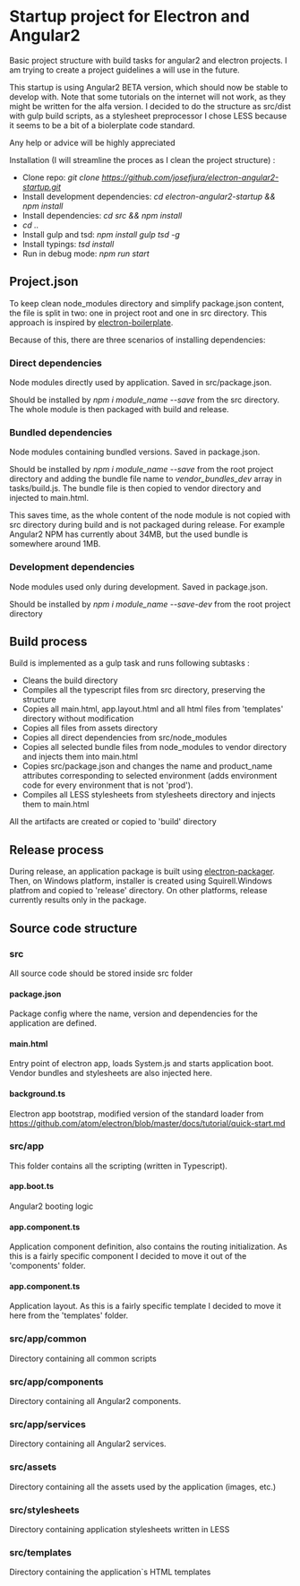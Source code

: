 # Startup project for Electron and Angular2
Basic project structure with build tasks for angular2 and electron projects. I am trying to create a project guidelines a will use in the future.

This startup is using Angular2 BETA version, which should now be stable to develop with. Note that some tutorials on the internet will not work, as they might be written for the alfa version.
I decided to do the structure as src/dist with gulp build scripts, as a stylesheet preprocessor I chose LESS because it seems to be a bit of a biolerplate code standard.

Any help or advice will be highly appreciated

Installation (I will streamline the proces as I clean the project structure) :

* Clone repo: *git clone https://github.com/josefjura/electron-angular2-startup.git*
* Install development dependencies: *cd electron-angular2-startup && npm install*
* Install dependencies: *cd src && npm install*
* *cd ..*
* Install gulp and tsd: *npm install gulp tsd -g*
* Install typings: *tsd install*
* Run in debug mode: *npm run start*

## Project.json

To keep clean node_modules directory and simplify package.json content, the file is split in two: one in project root and one in src directory.
This approach is inspired by [electron-boilerplate](https://github.com/szwacz/electron-boilerplate).

Because of this, there are three scenarios of installing dependencies:

### Direct dependencies
Node modules directly used by application. Saved in src/package.json.

Should be installed by *npm i module_name --save* from the src directory. The whole module is then packaged with build and release.

### Bundled dependencies
Node modules containing bundled versions. Saved in package.json.

Should be installed by *npm i module_name --save* from the root project directory and adding the bundle file name to *vendor_bundles_dev* array in tasks/build.js.
The bundle file is then copied to vendor directory and injected to main.html.

This saves time, as the whole content of the node module is not copied with src directory during build and is not packaged during release.
For example Angular2 NPM has currently about 34MB, but the used bundle is somewhere around 1MB.

### Development dependencies
Node modules used only during development. Saved in package.json.

Should be installed by *npm i module_name --save-dev* from the root project directory

## Build process
Build is implemented as a gulp task and runs following subtasks :

* Cleans the build directory
* Compiles all the typescript files from src directory, preserving the structure
* Copies all main.html, app.layout.html and all html files from 'templates' directory without modification
* Copies all files from assets directory
* Copies all direct dependencies from src/node_modules
* Copies all selected bundle files from node_modules to vendor directory and injects them into main.html
* Copies src/package.json and changes the name and product_name attributes corresponding to selected environment (adds environment code for every environment that is not 'prod').
* Compiles all LESS stylesheets from stylesheets directory and injects them to main.html

All the artifacts are created or copied to 'build' directory

## Release process
During release, an application package is built using [electron-packager](https://github.com/maxogden/electron-packager).
Then, on Windows platform, installer is created using Squirell.Windows platfrom and copied to 'release' directory. On other platforms, release currently results only in the package.

## Source code structure
### src
All source code should be stored inside src folder

#### package.json
Package config where the name, version and dependencies for the application are defined.

#### main.html
Entry point of electron app, loads System.js and starts application boot. Vendor bundles and stylesheets are also injected here.

#### background.ts
Electron app bootstrap, modified version of the standard loader from https://github.com/atom/electron/blob/master/docs/tutorial/quick-start.md

### src/app
This folder contains all the scripting (written in Typescript).

#### app.boot.ts
Angular2 booting logic

#### app.component.ts
Application component definition, also contains the routing initialization. As this is a fairly specific component I decided to move it out of the 'components' folder.

#### app.component.ts
Application layout. As this is a fairly specific template I decided to move it here from the 'templates' folder.

### src/app/common
Directory containing all common scripts

### src/app/components
Directory containing all Angular2 components.

### src/app/services
Directory containing all Angular2 services.

### src/assets
Directory containing all the assets used by the application (images, etc.)

### src/stylesheets
Directory containing application stylesheets written in LESS

### src/templates
Directory containing the application`s HTML templates


